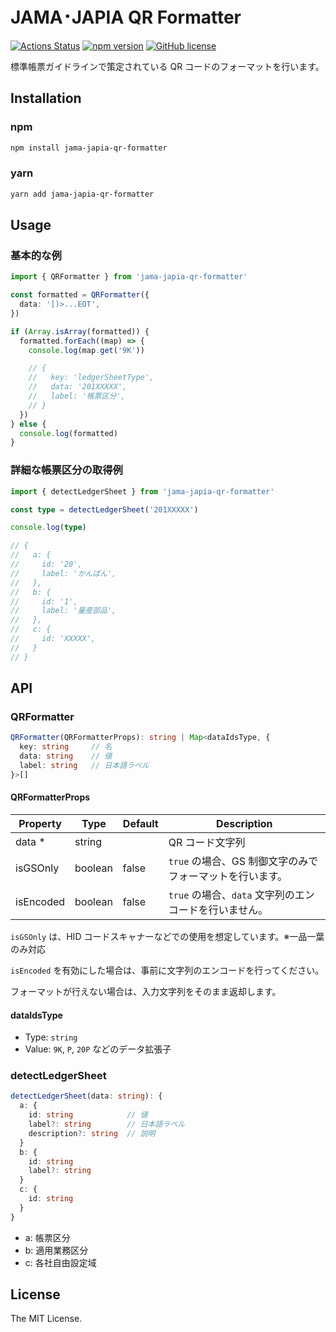 # JAMA･JAPIA QR Formatter

[![Actions Status](https://github.com/githayu/jama-japia-qr-formatter/workflows/Node%20CI/badge.svg)](https://github.com/githayu/jama-japia-qr-formatter/actions)
[![npm version](https://badge.fury.io/js/jama-japia-qr-formatter.svg)](https://www.npmjs.com/package/jama-japia-qr-formatter)
[![GitHub license](https://img.shields.io/badge/License-MIT-blue.svg)](./LICENSE)

標準帳票ガイドラインで策定されている QR コードのフォーマットを行います。

## Installation

### npm

```sh
npm install jama-japia-qr-formatter
```

### yarn

```sh
yarn add jama-japia-qr-formatter
```

## Usage

### 基本的な例

```ts
import { QRFormatter } from 'jama-japia-qr-formatter'

const formatted = QRFormatter({
  data: '[)>...EOT',
})

if (Array.isArray(formatted)) {
  formatted.forEach((map) => {
    console.log(map.get('9K'))

    // {
    //   key: 'ledgerSheetType',
    //   data: '201XXXXX',
    //   label: '帳票区分',
    // }
  })
} else {
  console.log(formatted)
}
```

### 詳細な帳票区分の取得例

```ts
import { detectLedgerSheet } from 'jama-japia-qr-formatter'

const type = detectLedgerSheet('201XXXXX')

console.log(type)

// {
//   a: {
//     id: '20',
//     label: 'かんばん',
//   },
//   b: {
//     id: '1',
//     label: '量産部品',
//   },
//   c: {
//     id: 'XXXXX',
//   }
// }
```

## API

### QRFormatter

```ts
QRFormatter(QRFormatterProps): string | Map<dataIdsType, {
  key: string     // 名
  data: string    // 値
  label: string   // 日本語ラベル
}>[]
```

#### QRFormatterProps

| Property  | Type    | Default | Description                                              |
| --------- | ------- | ------- | -------------------------------------------------------- |
| data \*   | string  |         | QR コード文字列                                          |
| isGSOnly  | boolean | false   | `true` の場合、GS 制御文字のみでフォーマットを行います。 |
| isEncoded | boolean | false   | `true` の場合、`data` 文字列のエンコードを行いません。   |

`isGSOnly` は、HID コードスキャナーなどでの使用を想定しています。※一品一葉のみ対応

`isEncoded` を有効にした場合は、事前に文字列のエンコードを行ってください。

フォーマットが行えない場合は、入力文字列をそのまま返却します。

#### dataIdsType

- Type: `string`
- Value: `9K`, `P`, `20P` などのデータ拡張子

### detectLedgerSheet

```ts
detectLedgerSheet(data: string): {
  a: {
    id: string            // 値
    label?: string        // 日本語ラベル
    description?: string  // 説明
  }
  b: {
    id: string
    label?: string
  }
  c: {
    id: string
  }
}
```

- a: 帳票区分
- b: 適用業務区分
- c: 各社自由設定域

## License

The MIT License.
